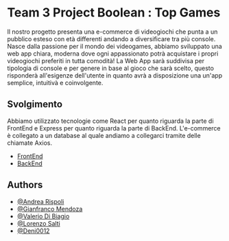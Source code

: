# Team 3 Project Boolean : Top Games

 Il nostro progetto presenta una e-commerce di videogiochi che punta a un pubblico esteso con età differenti andando a diversificare tra più console.
 Nasce dalla passione per il mondo dei videogames, abbiamo sviluppato una web app chiara, moderna dove ogni appassionato potrà acquistare i propri videogiochi preferiti in tutta comodità! La Web App sarà suddivisa per tipologia di console e per genere in base al gioco che sarà scelto, questo risponderà all'esigenze dell'utente in quanto avrà a disposizione una un'app semplice, intuitivà e coinvolgente.


## Svolgimento
Abbiamo utilizzato tecnologie come React per quanto riguarda la parte di FrontEnd e Express per quanto riguarda la parte di BackEnd.
L'e-commerce è collegato a un database al quale andiamo a collegarci tramite delle chiamate Axios.

- [FrontEnd](https://github.com/lorenzosalti/top-games-react)
- [BackEnd](https://github.com/lorenzosalti/top-games-express)

## Authors

- [@Andrea Rispoli](https://github.com/AndreaRispoli97)
- [@Gianfranco Mendoza](https://github.com/mendozagianfranco)
- [@Valerio Di Biagio](https://github.com/ValerioDiBiagio)
- [@Lorenzo Salti](https://github.com/lorenzosalti)
- [@Deni0012](https://github.com/Deni0012)